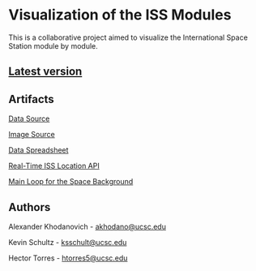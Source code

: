# Visualization of the ISS Modules

This is a collaborative project aimed to visualize the International Space Station module by module.

## [Latest version](https://alexanderkhodanovich.github.io/visualization-of-the-iss/src/index.html)

## Artifacts
[Data Source](https://en.wikipedia.org/wiki/Assembly_of_the_International_Space_Station)

[Image Source](https://www.nasa.gov/sites/default/files/thumbnails/image/iss_config_exploded_view_page_0.jpg)

[Data Spreadsheet](https://docs.google.com/spreadsheets/d/16bKfwpIoAt00URy6PiZ9A8lKxjWlkeIaKaTW1trYElk/edit?usp=sharing)

[Real-Time ISS Location API](http://open-notify.org/Open-Notify-API/ISS-Location-Now/)

[Main Loop for the Space Background](https://github.com/IceCreamYou/MainLoop.js)

## Authors
Alexander Khodanovich - akhodano@ucsc.edu

Kevin Schultz - ksschult@ucsc.edu

Hector Torres - htorres5@ucsc.edu
